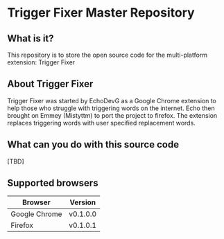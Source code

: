 # Trigger Fixer Master Repository



## What is it?

This repository is to store the open source code for the multi-platform extension: Trigger Fixer

## About Trigger Fixer

Trigger Fixer was started by EchoDevG as a Google Chrome extension to help those who struggle with triggering words on the internet. Echo then brought on Emmey (Mistyttm) to port the project to firefox. The extension replaces triggering words with user specified replacement words.

## What can you do with this source code

[TBD]

## Supported browsers

| Browser | Version |
| ------ | ------ |
| Google Chrome | v0.1.0.0 |
| Firefox | v0.1.0.1 |
